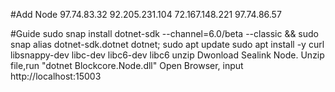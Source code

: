    #Add Node
97.74.83.32
92.205.231.104
72.167.148.221
97.74.86.57

   #Guide
sudo snap install dotnet-sdk --channel=6.0/beta --classic && sudo snap alias dotnet-sdk.dotnet dotnet;
sudo apt update
sudo apt install -y curl libsnappy-dev libc-dev libc6-dev libc6 unzip
Dwonload Sealink Node.
Unzip file,run "dotnet Blockcore.Node.dll"
Open Browser, input http://localhost:15003
